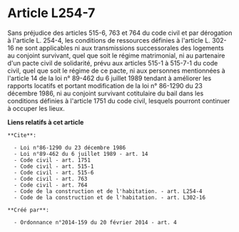 # Article L254-7

Sans préjudice des articles 515-6, 763 et 764 du code civil et par dérogation à l'article L. 254-4, les conditions de
ressources définies à l'article L. 302-16 ne sont applicables ni aux transmissions successorales des logements au conjoint
survivant, quel que soit le régime matrimonial, ni au partenaire d'un pacte civil de solidarité, prévu aux articles 515-1 à
515-7-1 du code civil, quel que soit le régime de ce pacte, ni aux personnes mentionnées à l'article 14 de la loi n° 89-462
du 6 juillet 1989 tendant à améliorer les rapports locatifs et portant modification de la loi n° 86-1290 du 23 décembre 1986,
ni au conjoint survivant cotitulaire du bail dans les conditions définies à l'article 1751 du code civil, lesquels pourront
continuer à occuper les lieux.

**Liens relatifs à cet article**

	**Cite**:

	  - Loi n°86-1290 du 23 décembre 1986
	  - Loi n°89-462 du 6 juillet 1989 - art. 14
	  - Code civil - art. 1751
	  - Code civil - art. 515-1
	  - Code civil - art. 515-6
	  - Code civil - art. 763
	  - Code civil - art. 764
	  - Code de la construction et de l'habitation. - art. L254-4
	  - Code de la construction et de l'habitation. - art. L302-16

	**Créé par**:

	  - Ordonnance n°2014-159 du 20 février 2014 - art. 4
